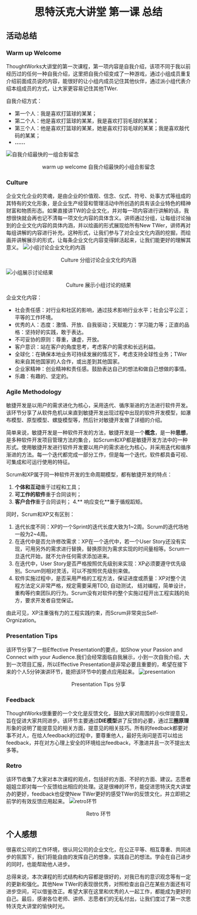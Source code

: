 # <p align=center>思特沃克大讲堂 第一课 总结</p> #
## 活动总结 ##
### Warm up Welcome ###
ThoughtWorks大讲堂的第一次课程，第一项内容是自我介绍，该项不同于我以前经历过的任何一种自我介绍，这里把自我介绍变成了一种游戏，通过小组成员重复介绍前面成员说的内容，能很好的让小组内成员记住其他伙伴，通过派小组代表介绍本组成员的方式，让大家更容易记住其他TWer.

自我介绍方式：

- 第一个人：我是喜欢打篮球的某某；
- 第二个人：他是喜欢打篮球的某某，我是喜欢打羽毛球的某某；
- 第三个人：他是喜欢打篮球的某某，她是喜欢打羽毛球的某某；我是喜欢敲代码的某某；
- **......**

![自我介绍最快的一组合影留念](https://github.com/LiaoXueqing/ThoughtWorks/blob/master/image/warm%20up%20welcome.jpg)<p align=center>warm up welcome 自我介绍最快的小组合影留念</p>

### Culture ###
企业文化企业的灵魂，是由企业的价值观、信念、仪式、符号、处事方式等组成的其特有的文化形象，是企业生产经营和管理活动中所创造的具有该企业特色的精神财富和物质形态。如果直接讲TW的企业文化，并对每一项内容进行讲解的话，我想很快就会再也记不清每一项文化内容的具体含义。讲师通过分组，让每组讨论抽到的企业文化内容的具体内涵，并以绘画的形式展现给所有New TWer，讲师再对每组讲解的内容进行补充。这种形式，让我们参与了对企业文化内涵的挖掘，而绘画并讲解展示的形式，让每条企业文化内容变得鲜活起来，让我们能更好的理解其意义。
![小组讨论企业文化的内涵](https://github.com/LiaoXueqing/ThoughtWorks/blob/master/image/culture-discussion.jpg)<p align=center>Culture 分组讨论企业文化的内涵</p>

![小组展示讨论结果](https://github.com/LiaoXueqing/ThoughtWorks/blob/master/image/culture-presentation.jpg)<p align=center>Culture 展示小组讨论的结果</p>

企业文化内容：

- 社会责任感：对行业和社区的影响，通过技术影响行业水平；社会公平公正；平等的工作环境。
- 优秀的人：态度：激情、开放、自我驱动；天赋能力：学习能力等；正直的品格：坚持好的实践，敢于表达。
- 不可妥协的原则：尊重，谦虚，开放。
- 客户意识：站在客户的角度思考，考虑客户的需求和长远利益。
- 全球化：在确保本地业务可持续发展的情况下，考虑支持全球性业务；TWer和来自其他国家的人合作，或出差到其他国家。
- 企业家精神：创业精神和责任感。鼓励表达自己的想法和做自己想做的事情。
- 乐趣：有趣的、坚定的。


### Agile Methodology ###
敏捷开发是以用户的需求进化为核心，采用迭代、循序渐进的方法进行软件开发。该环节分享了从软件危机以来直到敏捷开发出现过程中出现的软件开发模型，如瀑布模型、原型模型、螺旋模型等，然后针对敏捷开发做了详细的介绍。

简单来说，敏捷开发是一种软件开发的方法，敏捷开发是一个**概念**，是一种**思想**，是多种软件开发项目管理方法的集合，如Scrum和XP都是敏捷开发方法中的一种形式。使用敏捷开发进行软件开发要以用户的需求进化为核心，并采用迭代和循序渐进的方法。每一个迭代都完成一部分工作，但是每一个迭代，软件都具备可视、可集成和可运行使用的特征。

Scrum和XP属于同一种软件开发的生命周期模型，都有敏捷开发的特点：

1. **个体和互动**重于过程和工具；
2. **可工作的软件**重于合同谈判；
3. **客户合作**重于合同谈判；
4.** 响应变化**重于循规蹈矩。

同时，Scrum和XP又有区别：

1. 迭代长度不同：XP的一个Sprint的迭代长度大致为1~2周。Scrum的迭代场地一般为2~4周。
2. 在迭代中是否允许修改需求：XP在一个迭代中，若一个User Story还没有实现，可用另外的需求进行替换，替换原则为需求实现的时间量相等。Scrum一旦迭代开始，就不允许任何需求添加进来。
3. 在迭代中，User Story是否严格按照优先级别来实现：XP必须要遵守优先级别。Scrum则相对灵活，可以不按照优先级别来做。
4. 软件实施过程中，是否采用严格的工程方法，保证进度或质量：XP对整个流程方法定义非常严格，规定需要采用TDD, 自动测试， 结对编程，简单设计，重构等约束团队的行为。Scrum没有对软件的整个实施过程开出工程实践的处方，要求开发者自觉保证。

由此可见，XP注重强有力的工程实践约束，而Scrum非常突出Self-Orgnization。
### Presentation Tips ###
该环节分享了一些Effective Presentation的要点，如Show your Passion and Connect with your Audience.我们会经常面临自我展示，小到一次自我介绍，大到一次项目汇报，所以Effective Presentation是非常必要且重要的，希望在接下来的个人5分钟演讲环节，能把该环节中的要点应用起来。
![presentation](https://github.com/LiaoXueqing/ThoughtWorks/blob/master/image/effective%20presentation.jpg)<p align=center>Presentation Tips 分享</p>

### Feedback ###
ThoughtWorks很重要的一个文化是反馈文化，鼓励大家对周围的小伙伴提意见，旨在促进大家共同进步。该环节主要通过**DIE模型**讲了反馈的必要，通过**三圈原理**形象的说明了能提意见的相关方面，提意见的相关技巧。所有的feedback都要对事不对人，在给人feedback的过程中，要尊重他人，最好先询问是否可以给出feedback，并在对方心理上安全的环境给出feedback，不激进并且一次不提出太多等。
### Retro ###
该环节收集了大家对本次课程的观点，包括好的方面、不好的方面、建议。志愿者姐姐立即对每一个反馈给出相应的处理。这是很棒的环节，能促进思特沃克大讲堂办的更好，feedback也促使New TWer更好的感受TWer的反馈文化，并立即把之前学的有效反馈应用起来。
![retro环节](https://github.com/LiaoXueqing/ThoughtWorks/blob/master/image/retro.jpg)<p align=center>Retro 环节</p>

## 个人感想 ##
很喜欢公司的工作环境，很认同公司的企业文化，在公正平等、相互尊重、共同进步的氛围下，我们将能自由的发挥自己的想象，实践自己的想法。学会在自己进步的同时，也能帮助他人进步。

总得来说，本次课程的形式结构和内容都是很好的，对我已有的意识观念等有一定的更新和强化。其他New TWer的表现很优秀，对照检查出自己在某些方面还有可进步空间，可以借鉴改正。希望大家在这里和优秀的人一起工作，都能成为更好的自己。最后，感谢各位老师、讲师、志愿者们的无私付出，让我们度过了第一次思特沃克大讲堂的愉快时光。
